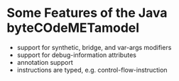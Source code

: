 Some Features of the Java byteCOdeMETamodel
===========================================

* support for synthetic, bridge, and var-args modifiers
* support for debug-information attributes
* annotation support
* instructions are typed, e.g. control-flow-instruction

